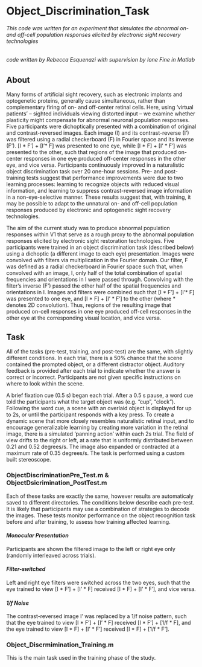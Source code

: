 # Object_Discrimination_Task
###### This code was written for an experiment that simulates the abnormal on- and off-cell population responses elicited by electronic sight recovery technologies
###### code written by Rebecca Esquenazi with supervision by Ione Fine in Matlab

## About
Many forms of artificial sight recovery, such as electronic implants and optogenetic proteins, generally cause simultaneous, rather than complementary firing of on- and off-center retinal cells. Here, using ‘virtual patients’ – sighted individuals viewing distorted input – we examine whether plasticity might compensate for abnormal neuronal population responses. Five participants were dichoptically presented with a combination of original and contrast-reversed images. Each image (I) and its contrast-reverse (I’) was filtered using a radial checkerboard (F) in Fourier space and its inverse (F’). [I * F′] + [I’* F] was presented to one eye, while [I * F] + [I’ * F′] was presented to the other, such that regions of the image that produced on-center responses in one eye produced off-center responses in the other eye, and vice versa. Participants continuously improved in a naturalistic object discrimination task over 20 one-hour sessions. Pre- and post-training tests suggest that performance improvements were due to two learning processes: learning to recognize objects with reduced visual information, and learning to suppress contrast-reversed image information in a non-eye-selective manner. These results suggest that, with training, it may be possible to adapt to the unnatural on- and off-cell population responses produced by electronic and optogenetic sight recovery technologies.

The aim of the current study was to produce abnormal population responses within V1 that serve as a rough proxy to the abnormal population responses elicited by electronic sight restoration technologies. Five participants were trained in an object discrimination task (described below) using a dichoptic (a different image to each eye) presentation. Images were convolved with filters via multiplication in the Fourier domain. Our filter, F was defined as a radial checkerboard in Fourier space such that, when convolved with an image, I, only half of the total combination of spatial frequencies and orientations in I were passed through. Convolving with the filter’s inverse (F’) passed the other half of the spatial frequencies and orientations in I. Images and filters were combined such that [I * F′] + [I’* F] was presented to one eye, and [I * F] + [I’ * F′] to the other (where * denotes 2D convolution). Thus, regions of the resulting image that produced on-cell responses in one eye produced off-cell responses in the other eye at the corresponding visual location, and vice versa.

## Task
All of the tasks (pre-test, training, and post-test) are the same, with slightly different conditions. In each trial, there is a 50% chance that the scene contained the prompted object, or a different distractor object. Auditory feedback is provided after each trial to indicate whether the answer is correct or incorrect. Participants are not given specific instructions on where to look within the scene.

A brief fixation cue (0.5 s) began each trial. After a 0.5 s pause, a word cue told the participants what the target object was (e.g. “cup”, “clock”). Following the word cue, a scene with an overlaid object is displayed for up to 2s, or until the participant responds with a key press. To create a dynamic scene that more closely resembles naturalistic retinal input, and to encourage generalizable learning by creating more variation in the retinal image, there is a simulated ‘panning action’ within each 2s trial. The field of view drifts to the right or left, at a rate that is uniformly distributed between 0.21 and 0.52 degrees/s. The image also expanded or contracted at a maximum rate of 0.35 degrees/s. The task is performed using a custom built stereoscope.

### **ObjectDiscriminationPre_Test.m & ObjectDsicrimination_PostTest.m**
Each of these tasks are exactly the same, however results are automaticaly saved to different directories. The conditions below describe each pre-test. It is likely that participants may use a combination of strategies to decode the images. These tests monitor performance on the object recognition task before and after training, to assess how training affected learning. 

#### ***Monocular Presentation***
Participants are shown the filtered image to the left or right eye only (randomly interleaved across trials).

#### ***Filter-switched***
Left and right eye filters were switched across the two eyes, such that the eye trained to view [I * F′] + [I’ * F] received [I * F] + [I’ * F′], and vice versa.

#### ***1/f Noise***
The contrast-reversed image I’ was replaced by a 1/f noise pattern, such that the eye trained to view [I * F′] + [I’ * F] received [I * F′] + [1/f * F], and the eye trained to view [I * F] + [I’ * F′] received [I * F] + [1/f * F’].


### **Object_Discrmimination_Training.m**
This is the main task used in the training phase of the study. 
